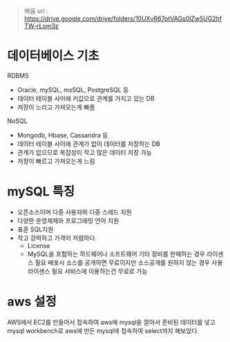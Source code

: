 > 배움 url : https://drive.google.com/drive/folders/10UXvR67ptVAGs0IZw5UG2hfTW-rLom3z
>
> 

# 데이터베이스 기초

RDBMS

- Oracle, mySQL, msSQL, PostgreSQL 등
- 데이터 테이블 사이에 키값으로 관계를 가지고 있는 DB
- 저장이 느리고 가져오는게 빠름

NoSQL

- Mongodb, Hbase, Cassandra 등
- 데이터 테이블 사이에 관계가 없이 데이터를 저장하는 DB
- 관계가 없으므로 복잡성이 작고 많은 데이터 저장 가능
- 저장이 빠르고 가져오는게 느림



# mySQL 특징

- 오픈소스이며 다중 사용자와 다중 스레드 지원
- 다양한 운영체제와 프로그래밍 언어 지원
- 표쥰 SQL지원
- 작고 강력하고 가격이 저렴하다.
  - License
  - MySQL을 포함하는 하드웨어나 소프트웨어 기타 장비를 판매하는 경우 라이센스 필요 배포시 소스를 공개하면 무료이지만 소스공개를 원하지 않는 경우 사용라이센스 필요 서비스에 이용하는건 무료로 가능





# aws 설정

AWS에서 EC2를 만들어서 접속하여 aws에 mysql을 깔아서 준비된 데이터를 넣고 mysql workbench로 aws에 만든 mysql에 접속하여 select까지 해보았다.


